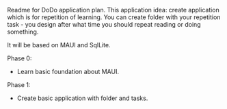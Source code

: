 Readme for DoDo application plan. This application idea: create application which is for repetition of learning. You can create folder with your repetition task - you design after what time you should repeat reading or doing something.

It will be based on MAUI and SqlLite.

Phase 0:
- Learn basic foundation about MAUI.

Phase 1:
- Create basic application with folder and tasks.